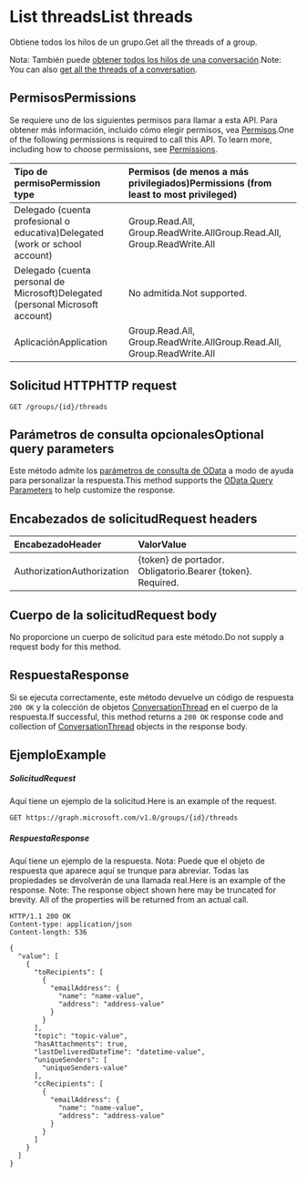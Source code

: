 # <a name="list-threads"></a><span data-ttu-id="95ac8-101">List threads</span><span class="sxs-lookup"><span data-stu-id="95ac8-101">List threads</span></span>

<span data-ttu-id="95ac8-102">Obtiene todos los hilos de un grupo.</span><span class="sxs-lookup"><span data-stu-id="95ac8-102">Get all the threads of a group.</span></span>

<span data-ttu-id="95ac8-103">Nota: También puede [obtener todos los hilos de una conversación](conversation_list_threads.md).</span><span class="sxs-lookup"><span data-stu-id="95ac8-103">Note: You can also [get all the threads of a conversation](conversation_list_threads.md).</span></span>

## <a name="permissions"></a><span data-ttu-id="95ac8-104">Permisos</span><span class="sxs-lookup"><span data-stu-id="95ac8-104">Permissions</span></span>
<span data-ttu-id="95ac8-p101">Se requiere uno de los siguientes permisos para llamar a esta API. Para obtener más información, incluido cómo elegir permisos, vea [Permisos](../../../concepts/permissions_reference.md).</span><span class="sxs-lookup"><span data-stu-id="95ac8-p101">One of the following permissions is required to call this API. To learn more, including how to choose permissions, see [Permissions](../../../concepts/permissions_reference.md).</span></span>

|<span data-ttu-id="95ac8-107">Tipo de permiso</span><span class="sxs-lookup"><span data-stu-id="95ac8-107">Permission type</span></span>      | <span data-ttu-id="95ac8-108">Permisos (de menos a más privilegiados)</span><span class="sxs-lookup"><span data-stu-id="95ac8-108">Permissions (from least to most privileged)</span></span>              |
|:--------------------|:---------------------------------------------------------|
|<span data-ttu-id="95ac8-109">Delegado (cuenta profesional o educativa)</span><span class="sxs-lookup"><span data-stu-id="95ac8-109">Delegated (work or school account)</span></span> | <span data-ttu-id="95ac8-110">Group.Read.All, Group.ReadWrite.All</span><span class="sxs-lookup"><span data-stu-id="95ac8-110">Group.Read.All, Group.ReadWrite.All</span></span>    |
|<span data-ttu-id="95ac8-111">Delegado (cuenta personal de Microsoft)</span><span class="sxs-lookup"><span data-stu-id="95ac8-111">Delegated (personal Microsoft account)</span></span> | <span data-ttu-id="95ac8-112">No admitida.</span><span class="sxs-lookup"><span data-stu-id="95ac8-112">Not supported.</span></span>    |
|<span data-ttu-id="95ac8-113">Aplicación</span><span class="sxs-lookup"><span data-stu-id="95ac8-113">Application</span></span> | <span data-ttu-id="95ac8-114">Group.Read.All, Group.ReadWrite.All</span><span class="sxs-lookup"><span data-stu-id="95ac8-114">Group.Read.All, Group.ReadWrite.All</span></span> |

## <a name="http-request"></a><span data-ttu-id="95ac8-115">Solicitud HTTP</span><span class="sxs-lookup"><span data-stu-id="95ac8-115">HTTP request</span></span>
<!-- { "blockType": "ignored" } -->
```http
GET /groups/{id}/threads
```
## <a name="optional-query-parameters"></a><span data-ttu-id="95ac8-116">Parámetros de consulta opcionales</span><span class="sxs-lookup"><span data-stu-id="95ac8-116">Optional query parameters</span></span>
<span data-ttu-id="95ac8-117">Este método admite los [parámetros de consulta de OData](http://developer.microsoft.com/en-us/graph/docs/overview/query_parameters) a modo de ayuda para personalizar la respuesta.</span><span class="sxs-lookup"><span data-stu-id="95ac8-117">This method supports the [OData Query Parameters](http://developer.microsoft.com/en-us/graph/docs/overview/query_parameters) to help customize the response.</span></span>
## <a name="request-headers"></a><span data-ttu-id="95ac8-118">Encabezados de solicitud</span><span class="sxs-lookup"><span data-stu-id="95ac8-118">Request headers</span></span>
| <span data-ttu-id="95ac8-119">Encabezado</span><span class="sxs-lookup"><span data-stu-id="95ac8-119">Header</span></span>       | <span data-ttu-id="95ac8-120">Valor</span><span class="sxs-lookup"><span data-stu-id="95ac8-120">Value</span></span> |
|:---------------|:--------|
| <span data-ttu-id="95ac8-121">Authorization</span><span class="sxs-lookup"><span data-stu-id="95ac8-121">Authorization</span></span>  | <span data-ttu-id="95ac8-p102">{token} de portador. Obligatorio.</span><span class="sxs-lookup"><span data-stu-id="95ac8-p102">Bearer {token}. Required.</span></span>  |

## <a name="request-body"></a><span data-ttu-id="95ac8-124">Cuerpo de la solicitud</span><span class="sxs-lookup"><span data-stu-id="95ac8-124">Request body</span></span>
<span data-ttu-id="95ac8-125">No proporcione un cuerpo de solicitud para este método.</span><span class="sxs-lookup"><span data-stu-id="95ac8-125">Do not supply a request body for this method.</span></span>

## <a name="response"></a><span data-ttu-id="95ac8-126">Respuesta</span><span class="sxs-lookup"><span data-stu-id="95ac8-126">Response</span></span>

<span data-ttu-id="95ac8-127">Si se ejecuta correctamente, este método devuelve un código de respuesta `200 OK` y la colección de objetos [ConversationThread](../resources/conversationthread.md) en el cuerpo de la respuesta.</span><span class="sxs-lookup"><span data-stu-id="95ac8-127">If successful, this method returns a `200 OK` response code and collection of [ConversationThread](../resources/conversationthread.md) objects in the response body.</span></span>
## <a name="example"></a><span data-ttu-id="95ac8-128">Ejemplo</span><span class="sxs-lookup"><span data-stu-id="95ac8-128">Example</span></span>
##### <a name="request"></a><span data-ttu-id="95ac8-129">Solicitud</span><span class="sxs-lookup"><span data-stu-id="95ac8-129">Request</span></span>
<span data-ttu-id="95ac8-130">Aquí tiene un ejemplo de la solicitud.</span><span class="sxs-lookup"><span data-stu-id="95ac8-130">Here is an example of the request.</span></span>
<!-- {
  "blockType": "request",
  "name": "get_threads"
}-->
```http
GET https://graph.microsoft.com/v1.0/groups/{id}/threads
```
##### <a name="response"></a><span data-ttu-id="95ac8-131">Respuesta</span><span class="sxs-lookup"><span data-stu-id="95ac8-131">Response</span></span>
<span data-ttu-id="95ac8-p103">Aquí tiene un ejemplo de la respuesta. Nota: Puede que el objeto de respuesta que aparece aquí se trunque para abreviar. Todas las propiedades se devolverán de una llamada real.</span><span class="sxs-lookup"><span data-stu-id="95ac8-p103">Here is an example of the response. Note: The response object shown here may be truncated for brevity. All of the properties will be returned from an actual call.</span></span>
<!-- {
  "blockType": "response",
  "truncated": true,
  "@odata.type": "microsoft.graph.conversationThread",
  "isCollection": true
} -->
```http
HTTP/1.1 200 OK
Content-type: application/json
Content-length: 536

{
  "value": [
    {
      "toRecipients": [
        {
          "emailAddress": {
            "name": "name-value",
            "address": "address-value"
          }
        }
      ],
      "topic": "topic-value",
      "hasAttachments": true,
      "lastDeliveredDateTime": "datetime-value",
      "uniqueSenders": [
        "uniqueSenders-value"
      ],
      "ccRecipients": [
        {
          "emailAddress": {
            "name": "name-value",
            "address": "address-value"
          }
        }
      ]
    }
  ]
}
```

<!-- uuid: 8fcb5dbc-d5aa-4681-8e31-b001d5168d79
2015-10-25 14:57:30 UTC -->
<!-- {
  "type": "#page.annotation",
  "description": "List threads",
  "keywords": "",
  "section": "documentation",
  "tocPath": ""
}-->
